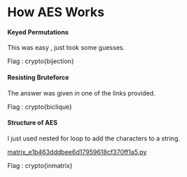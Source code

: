 # How AES Works

#### Keyed Permutations

This was easy , just took some guesses.

Flag : crypto{bijection}

#### Resisting Bruteforce

The answer was given in one of the links provided.

Flag : crypto{biclique}

#### Structure of AES

I just used nested for loop to add the characters to a string.

[matrix_e1b463dddbee6d17959618cf370ff1a5.py](Scripts/matrix_e1b463dddbee6d17959618cf370ff1a5.py)

Flag : crypto{inmatrix}

